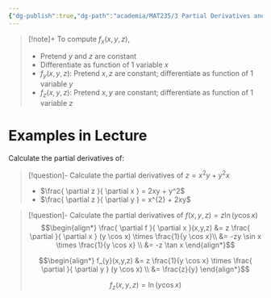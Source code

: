 ```yaml
---
{"dg-publish":true,"dg-path":"academia/MAT235/3 Partial Derivatives and the Gradient/Computing Partial Derivatives.md","permalink":"/academia/mat-235/3-partial-derivatives-and-the-gradient/computing-partial-derivatives/","tags":["lecture","math","note","university"],"created":"2024-10-10T17:22:42.003-04:00","updated":"2025-01-09T19:06:03.868-05:00"}
---
```



> [!note]+ To compute $f_{x}(x, y, z)$,
>
> - Pretend $y$ and $z$ are constant
> - Differentiate as function of 1 variable $x$
> - $f_{y}(x, y, z)$: Pretend $x,z$ are constant; differentiate as function of 1 variable $y$
> - $f_{z}(x, y, z)$: Pretend $x, y$ are constant; differentiate as function of 1 variable $z$

# Examples in Lecture

Calculate the partial derivatives of:

> [!question]- Calculate the partial derivatives of $z = x^{2}y + y^{2}x$
>
> - $\frac{ \partial z }{ \partial x } = 2xy + y^2$
> - $\frac{ \partial z }{ \partial y } = x^{2} + 2xy$

> [!question]- Calculate the partial derivatives of $f(x, y, z) = z\ln (y \cos x)$
> $$\begin{align*}
> \frac{ \partial f }{ \partial x }(x,y,z) &= z \frac{ \partial }{ \partial x } (y \cos x) \times \frac{1}{y \cos x}\\
> &= -zy \sin x \times \frac{1}{y \cos x} \\
> &= -z \tan x
> \end{align*}$$
>
> $$\begin{align*}
> f_{y}(x,y,z) &= z \frac{1}{y \cos x} \times \frac{ \partial  }{ \partial y } (y \cos x) \\
> &= \frac{z}{y}
> \end{align*}$$
>
> $$f_{z}(x,y,z) = \ln (y \cos x)$$
